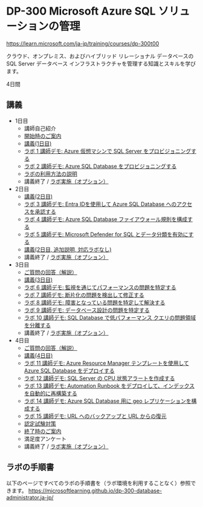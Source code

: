 # DP-300 Microsoft Azure SQL ソリューションの管理

https://learn.microsoft.com/ja-jp/training/courses/dp-300t00

クラウド、オンプレミス、およびハイブリッド リレーショナル データベースの SQL Server データベース インフラストラクチャを管理する知識とスキルを学びます。

4日間

## 講義

- 1日目
  - 講師自己紹介
  - [開始時のご案内](../opening.md)
  - [講義(1日目)](day1.pdf)
  - [ラボ 1 講師デモ: Azure 仮想マシンで SQL Server をプロビジョニングする](lab01.pdf)
  - [ラボ 2 講師デモ: Azure SQL Database をプロビジョニングする](lab02.pdf)
  - [ラボの利用方法の説明](../ラボ環境の利用方法.pdf)
  - 講義終了 / [ラボ実施（オプション）](https://esi.learnondemand.net/)
- 2日目
  - [講義(2日目)](day2.pdf)
  - [ラボ 3 講師デモ: Entra IDを使用して Azure SQL Database へのアクセスを承認する](lab03.pdf)
  - [ラボ 4 講師デモ: Azure SQL Database ファイアウォール規則を構成する](lab04.pdf)
  - [ラボ 5 講師デモ: Microsoft Defender for SQL とデータ分類を有効にする](lab05.pdf)
  - [講義(2日目, 追加説明, 対応ラボなし)](day2option.pdf)
  - 講義終了 / [ラボ実施（オプション）](https://esi.learnondemand.net/)
- 3日目
  - [ご質問の回答（解説）](masterdb.pdf)
  - [講義(3日目)](day3.pdf)
  - [ラボ 6 講師デモ: 監視を通じてパフォーマンスの問題を特定する](lab06.pdf)
  - [ラボ 7 講師デモ: 断片化の問題を検出して修正する](lab07.pdf)
  - [ラボ 8 講師デモ: 障害となっている問題を特定して解決する](lab08.pdf)
  - [ラボ 9 講師デモ: データベース設計の問題を特定する](lab09.pdf)
  - [ラボ 10 講師デモ: SQL Database で低パフォーマンス クエリの問題領域を分離する](lab10.pdf)
  - 講義終了 / [ラボ実施（オプション）](https://esi.learnondemand.net/)
- 4日目
  - [ご質問の回答（解説）](dbwatcher.pdf)
  - [講義(4日目)](day4.pdf)
  - [ラボ 11 講師デモ: Azure Resource Manager テンプレートを使用して Azure SQL Database をデプロイする](lab11.pdf)
  - [ラボ 12 講師デモ: SQL Server の CPU 状態アラートを作成する](lab12.pdf)
  - [ラボ 13 講師デモ: Automation Runbook をデプロイして、インデックスを自動的に再構築する](lab13.pdf)
  - [ラボ 14 講師デモ: Azure SQL Database 用に geo レプリケーションを構成する](lab14.pdf)
  - [ラボ 15 講師デモ: URL へのバックアップと URL からの復元](lab15.pdf)
  - [認定試験対策](exam.md)
  - [終了時のご案内](../closing-cloudslice.md)
  - 満足度アンケート
  - 講義終了 / [ラボ実施（オプション）](https://esi.learnondemand.net/)


## ラボの手順書

以下のページですべてのラボの手順書を（ラボ環境を利用することなく）参照できます。
https://microsoftlearning.github.io/dp-300-database-administrator.ja-jp/
